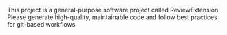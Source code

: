 <!-- Use this file to provide workspace-specific custom instructions to Copilot. For more details, visit https://code.visualstudio.com/docs/copilot/copilot-customization#_use-a-githubcopilotinstructionsmd-file -->

This project is a general-purpose software project called ReviewExtension. Please generate high-quality, maintainable code and follow best practices for git-based workflows.
